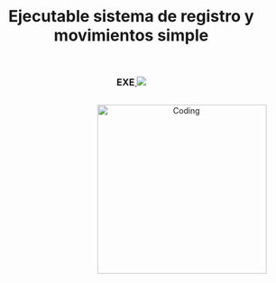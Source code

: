 <!--h1 without bottom border-->
<div id="user-content-toc">
  <ul align="center">
    <summary><h1 style="display: inline-block">Ejecutable sistema de registro y movimientos simple</h1></summary>
  </ul>
</div>

  <p align="center">
  <a href="https://drive.google.com/file/d/12uBRYg5E6VVUr4l5I8vFbOG9XvfQMpIU/view?usp=drive_link">
     <ul align="center">
    <h3 style="display: inline-block">EXE</h3>
    <img src="https://skillicons.dev/icons?i=java"  />
  </a>
</p>
<img align="right" alt="Coding" width="300" src="https://i.pinimg.com/originals/81/17/8b/81178b47a8598f0c81c4799f2cdd4057.gif">
</ul>
